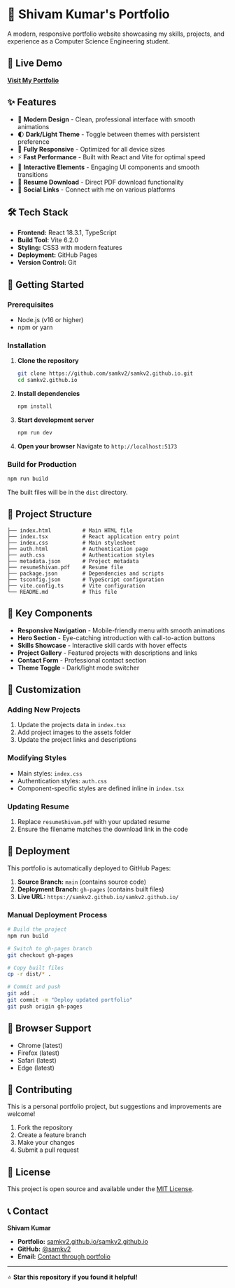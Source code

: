 # 🚀 Shivam Kumar's Portfolio

A modern, responsive portfolio website showcasing my skills, projects, and experience as a Computer Science Engineering student.

## 🌟 Live Demo

**[Visit My Portfolio](https://samkv2.github.io/samkv2.github.io/)**

## ✨ Features

- 🎨 **Modern Design** - Clean, professional interface with smooth animations
- 🌓 **Dark/Light Theme** - Toggle between themes with persistent preference
- 📱 **Fully Responsive** - Optimized for all device sizes
- ⚡ **Fast Performance** - Built with React and Vite for optimal speed
- 🎯 **Interactive Elements** - Engaging UI components and smooth transitions
- 📄 **Resume Download** - Direct PDF download functionality
- 🔗 **Social Links** - Connect with me on various platforms

## 🛠️ Tech Stack

- **Frontend:** React 18.3.1, TypeScript
- **Build Tool:** Vite 6.2.0
- **Styling:** CSS3 with modern features
- **Deployment:** GitHub Pages
- **Version Control:** Git

## 🚀 Getting Started

### Prerequisites

- Node.js (v16 or higher)
- npm or yarn

### Installation

1. **Clone the repository**
   ```bash
   git clone https://github.com/samkv2/samkv2.github.io.git
   cd samkv2.github.io
   ```

2. **Install dependencies**
   ```bash
   npm install
   ```

3. **Start development server**
   ```bash
   npm run dev
   ```

4. **Open your browser**
   Navigate to `http://localhost:5173`

### Build for Production

```bash
npm run build
```

The built files will be in the `dist` directory.

## 📁 Project Structure

```
├── index.html          # Main HTML file
├── index.tsx           # React application entry point
├── index.css           # Main stylesheet
├── auth.html           # Authentication page
├── auth.css            # Authentication styles
├── metadata.json       # Project metadata
├── resumeShivam.pdf    # Resume file
├── package.json        # Dependencies and scripts
├── tsconfig.json       # TypeScript configuration
├── vite.config.ts      # Vite configuration
└── README.md           # This file
```

## 🎨 Key Components

- **Responsive Navigation** - Mobile-friendly menu with smooth animations
- **Hero Section** - Eye-catching introduction with call-to-action buttons
- **Skills Showcase** - Interactive skill cards with hover effects
- **Project Gallery** - Featured projects with descriptions and links
- **Contact Form** - Professional contact section
- **Theme Toggle** - Dark/light mode switcher

## 🔧 Customization

### Adding New Projects

1. Update the projects data in `index.tsx`
2. Add project images to the assets folder
3. Update the project links and descriptions

### Modifying Styles

- Main styles: `index.css`
- Authentication styles: `auth.css`
- Component-specific styles are defined inline in `index.tsx`

### Updating Resume

1. Replace `resumeShivam.pdf` with your updated resume
2. Ensure the filename matches the download link in the code

## 🚀 Deployment

This portfolio is automatically deployed to GitHub Pages:

1. **Source Branch:** `main` (contains source code)
2. **Deployment Branch:** `gh-pages` (contains built files)
3. **Live URL:** `https://samkv2.github.io/samkv2.github.io/`

### Manual Deployment Process

```bash
# Build the project
npm run build

# Switch to gh-pages branch
git checkout gh-pages

# Copy built files
cp -r dist/* .

# Commit and push
git add .
git commit -m "Deploy updated portfolio"
git push origin gh-pages
```

## 📱 Browser Support

- Chrome (latest)
- Firefox (latest)
- Safari (latest)
- Edge (latest)

## 🤝 Contributing

This is a personal portfolio project, but suggestions and improvements are welcome!

1. Fork the repository
2. Create a feature branch
3. Make your changes
4. Submit a pull request

## 📄 License

This project is open source and available under the [MIT License](LICENSE).

## 📞 Contact

**Shivam Kumar**
- **Portfolio:** [samkv2.github.io/samkv2.github.io](https://samkv2.github.io/samkv2.github.io/)
- **GitHub:** [@samkv2](https://github.com/samkv2)
- **Email:** [Contact through portfolio](https://samkv2.github.io/samkv2.github.io/)

---

⭐ **Star this repository if you found it helpful!**
